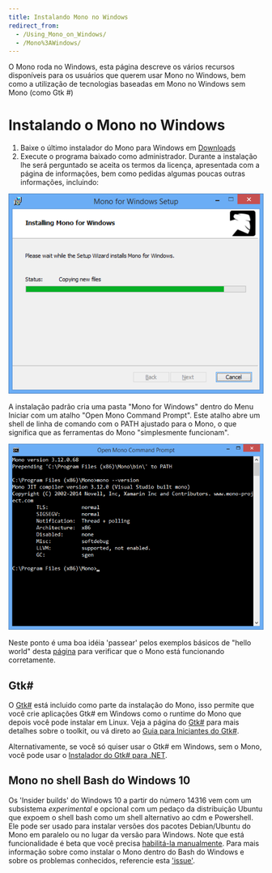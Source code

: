 ```yaml
---
title: Instalando Mono no Windows
redirect_from:
  - /Using_Mono_on_Windows/
  - /Mono%3AWindows/
---
```


O Mono roda no Windows, esta página descreve os vários recursos disponíveis para os usuários que querem usar Mono no Windows, bem como a utilização de tecnologias baseadas em Mono no Windows sem Mono (como Gtk #)

Instalando o Mono no Windows
============================

1.  Baixe o último instalador do Mono para Windows em [Downloads](/download/)
2.  Execute o programa baixado como administrador. Durante a instalação lhe será perguntado se aceita os termos da licença, apresentada com a página de informações, bem como pedidas algumas poucas outras informações, incluindo:

[![windows-install-mono.png](/images/windows-install-mono.png)](/images/windows-install-mono.png)

A instalação padrão cria uma pasta "Mono for Windows" dentro do Menu Iniciar com um atalho "Open Mono Command Prompt".
Este atalho abre um shell de linha de comando com o PATH ajustado para o Mono, o que significa que as ferramentas do Mono "simplesmente funcionam".

[![windows-install-mono-cmd.png](/images/windows-install-mono-cmd.png)](/images/windows-install-mono-cmd.png)

Neste ponto é uma boa idéia 'passear' pelos exemplos básicos de "hello world" desta [ página](/docs/getting-started/mono-basics/) para verificar que o Mono está funcionando corretamente.

Gtk#
-----

O [Gtk#](/docs/gui/gtksharp/) está incluido como parte da instalação do Mono, isso permite que você crie aplicações Gtk# em Windows como o runtime do Mono que depois você pode instalar em Linux. Veja a página do [Gtk#](/docs/gui/gtksharp/) para mais detalhes sobre o toolkit, ou vá direto ao [Guia para Iniciantes do Gtk#](/docs/gui/gtksharp/beginners-guide/).

Alternativamente, se você só quiser usar o Gtk# em Windows, sem o Mono, você pode usar o [Instalador do Gtk# para .NET](/docs/gui/gtksharp/installer-for-net-framework/).

Mono no shell Bash do Windows 10
--------------------------------

Os 'Insider builds' do Windows 10 a partir do número 14316 vem com um subsistema *experimental* e opcional com um pedaço da distribuição Ubuntu que expoem o shell bash como um shell alternativo ao cdm e Powershell. Ele pode ser usado para instalar versões dos pacotes Debian/Ubuntu do Mono em paralelo ou no lugar da versão para Windows. Note que está funcionalidade é beta que você precisa [habilitá-la manualmente](http://www.howtogeek.com/249966/how-to-install-and-use-the-linux-bash-shell-on-windows-10/). Para mais informação sobre como instalar o Mono dentro do Bash do Windows e sobre os problemas conhecidos, referencie esta ['issue'](https://github.com/mono/website/issues/199).
